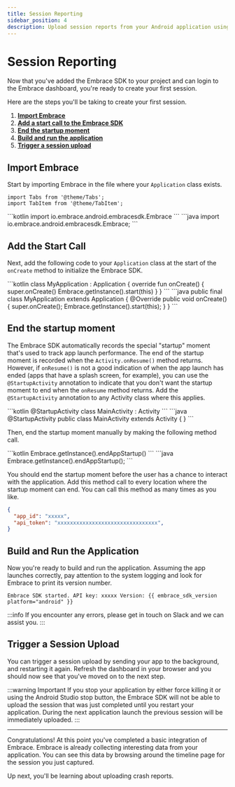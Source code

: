 ```yaml
---
title: Session Reporting
sidebar_position: 4
description: Upload session reports from your Android application using the Embrace SDK
---
```


# Session Reporting

Now that you've added the Embrace SDK to your project and can login to the Embrace dashboard, you're ready to create your first session.

Here are the steps you'll be taking to create your first session.

1. [**Import Embrace**](/android/integration/session-reporting#import-embrace)
1. [**Add a start call to the Embrace SDK**](/android/integration/session-reporting#add-the-start-call)
1. [**End the startup moment**](/android/integration/session-reporting#end-the-startup-moment)
1. [**Build and run the application**](/android/integration/session-reporting#build-and-run-the-application)
1. [**Trigger a session upload**](/android/integration/session-reporting#trigger-a-session-upload)

## Import Embrace

Start by importing Embrace in the file where your `Application` class exists.

```mdx-code-block
import Tabs from '@theme/Tabs';
import TabItem from '@theme/TabItem';
```

<Tabs groupId="android-language" queryString="android-language">
<TabItem value="kotlin" label="Kotlin">
```kotlin
import io.embrace.android.embracesdk.Embrace
```
</TabItem>
<TabItem value="java" label="Java">
```java
import io.embrace.android.embracesdk.Embrace;
```
</TabItem>
</Tabs>

## Add the Start Call

Next, add the following code to your `Application` class at the start of the `onCreate` method to initialize the Embrace SDK.

<Tabs groupId="android-language" queryString="android-language">
<TabItem value="kotlin" label="Kotlin">
```kotlin
class MyApplication : Application {
  override fun onCreate() {
      super.onCreate()
      Embrace.getInstance().start(this)
  }
}
```
</TabItem>
<TabItem value="java" label="Java">
```java
public final class MyApplication extends Application {
  @Override
  public void onCreate() {
      super.onCreate();
      Embrace.getInstance().start(this);
  }
}
```
</TabItem>
</Tabs>


## End the startup moment

The Embrace SDK automatically records the special "startup" moment that's used to track app launch performance.
The end of the startup moment is recorded when the `Activity.onResume()` method returns.
However, if `onResume()` is not a good indication of when the app launch has ended (apps that have a splash screen, for example),
you can use the `@StartupActivity` annotation to indicate that you don't want the startup moment to end when the `onResume` method returns.
Add the `@StartupActivity` annotation to any Activity class where this applies.

<Tabs groupId="android-language" queryString="android-language">
<TabItem value="kotlin" label="Kotlin">
```kotlin
@StartupActivity
class MainActivity : Activity
```
</TabItem>
<TabItem value="java" label="Java">
```java
@StartupActivity
public class MainActivity extends Activity {
}
```
</TabItem>
</Tabs>


Then, end the startup moment manually by making the following method call.

<Tabs groupId="android-language" queryString="android-language">
<TabItem value="kotlin" label="Kotlin">
```kotlin
Embrace.getInstance().endAppStartup()
```
</TabItem>
<TabItem value="java" label="Java">
```java
Embrace.getInstance().endAppStartup();
```
</TabItem>
</Tabs>


You should end the startup moment before the user has a chance to interact with the application.
Add this method call to every location where the startup moment can end. You can call this method as many times as you like.

```json
{
  "app_id": "xxxxx",
  "api_token": "xxxxxxxxxxxxxxxxxxxxxxxxxxxxxxxx",
}
```

## Build and Run the Application

Now you're ready to build and run the application. Assuming the app launches correctly,
pay attention to the system logging and look for Embrace to print its version number.

```
Embrace SDK started. API key: xxxxx Version: {{ embrace_sdk_version platform="android" }}
```

:::info
If you encounter any errors, please get in touch on Slack and we can assist you.
:::

## Trigger a Session Upload

You can trigger a session upload by sending your app to the background, and restarting it again. Refresh the dashboard in
your browser and you should now see that you've moved on to the next step.

:::warning Important
If you stop your application by either force killing it or using the Android Studio stop button, 
the Embrace SDK will not be able to upload the session that was just completed until you restart 
your application. During the next application launch the previous session will be immediately uploaded. 
:::

---

Congratulations! At this point you've completed a basic integration of Embrace.
Embrace is already collecting interesting data from your application. You can
see this data by browsing around the timeline page for the session you just captured.

Up next, you'll be learning about uploading crash reports.
